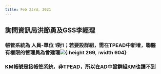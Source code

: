 ```yaml
---
title: Feb 23rd, 2021
---
```


## 詢問資訊局洪節勇及GSS李經理
### 帳管系統為 人員-單位 1對1；若要設群組，需在TPEAD中新增，聯醫有權限的管理員為曾建理![](https://remnote-user-data.s3.amazonaws.com/Myg9frsCTFrV_S3-R7b-B6mDM7sI5Yfm3YgGAoOQyGxSKeDaL_AOYnQd125ow7NQyGBvZwmcyKWmLp-QhkSLv4GgalAdUX_86mBkk_z78zwSFs2Iaxuw9eXSiNYaHSPh.png){:height 269, :width 604}
### KM帳號是接帳管系統，非TPEAD，所以在AD中設群組KM也讀不到
